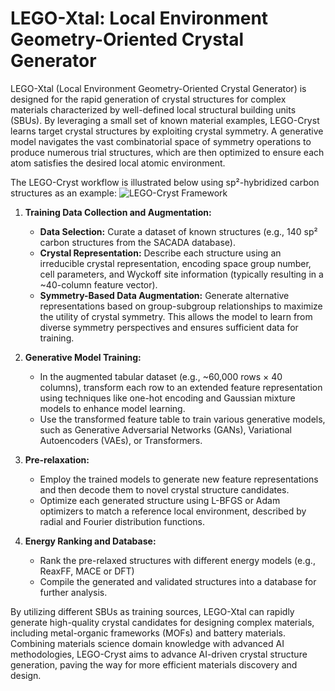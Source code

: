 # LEGO-Xtal: Local Environment Geometry-Oriented Crystal Generator

LEGO-Xtal (Local Environment Geometry-Oriented Crystal Generator) is designed for the rapid generation of crystal structures for complex materials characterized by well-defined local structural building units (SBUs). By leveraging a small set of known material examples, LEGO-Cryst learns target crystal structures by exploiting crystal symmetry. A generative model navigates the vast combinatorial space of symmetry operations to produce numerous trial structures, which are then optimized to ensure each atom satisfies the desired local atomic environment.

The LEGO-Cryst workflow is illustrated below using sp²-hybridized carbon structures as an example:
![LEGO-Cryst Framework](https://github.com/MaterSim/LEGO-xtal/blob/main/misc/Fig-framework.png)

1.  **Training Data Collection and Augmentation:**
    *   **Data Selection:** Curate a dataset of known structures (e.g., 140 sp² carbon structures from the SACADA database).
    *   **Crystal Representation:** Describe each structure using an irreducible crystal representation, encoding space group number, cell parameters, and Wyckoff site information (typically resulting in a ~40-column feature vector).
    *   **Symmetry-Based Data Augmentation:** Generate alternative representations based on group-subgroup relationships to maximize the utility of crystal symmetry. This allows the model to learn from diverse symmetry perspectives and ensures sufficient data for training.

2.  **Generative Model Training:**
    *   In the augmented tabular dataset (e.g., ~60,000 rows × 40 columns), transform each row to an extended feature representation using techniques like one-hot encoding and Gaussian mixture models to enhance model learning.
    *   Use the transformed feature table to train various generative models, such as Generative Adversarial Networks (GANs), Variational Autoencoders (VAEs), or Transformers.

3.  **Pre-relaxation:**
    *   Employ the trained models to generate new feature representations and then decode them to novel crystal structure candidates.
    *   Optimize each generated structure using L-BFGS or Adam optimizers to match a reference local environment, described by radial and Fourier distribution functions.

6.  **Energy Ranking and Database:**
    *   Rank the pre-relaxed structures with different energy models (e.g., ReaxFF, MACE or DFT)
    *   Compile the generated and validated structures into a database for further analysis.

By utilizing different SBUs as training sources, LEGO-Xtal can rapidly generate high-quality crystal candidates for designing complex materials, including metal-organic frameworks (MOFs) and battery materials. Combining materials science domain knowledge with advanced AI methodologies, LEGO-Cryst aims to advance AI-driven crystal structure generation, paving the way for more efficient materials discovery and design.
